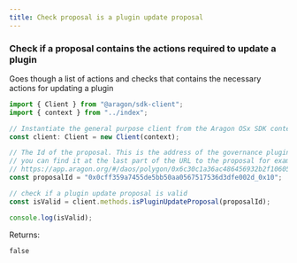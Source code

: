 ```yaml
---
title: Check proposal is a plugin update proposal
---
```


### Check if a proposal contains the actions required to update a plugin

Goes though a list of actions and checks that contains the necessary actions for updating a plugin

```ts
import { Client } from "@aragon/sdk-client";
import { context } from "../index";

// Instantiate the general purpose client from the Aragon OSx SDK context.
const client: Client = new Client(context);

// The Id of the proposal. This is the address of the governance plugin and the proposal number in hexadecimal
// you can find it at the last part of the URL to the proposal for example
// https://app.aragon.org/#/daos/polygon/0x6c30c1a36ac486456932b2f106053c42443514b2/governance/proposals/0x0cff359a7455de5bb50aa0567517536d3dfe002d_0x10
const proposalId = "0x0cff359a7455de5bb50aa0567517536d3dfe002d_0x10";

// check if a plugin update proposal is valid
const isValid = client.methods.isPluginUpdateProposal(proposalId);

console.log(isValid);
```


Returns:
  ```tsx
  false
  ```